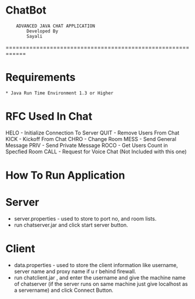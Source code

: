 # ChatBot
		ADVANCED JAVA CHAT APPLICATION 
			Developed By
			Sayali
============================================================



Requirements
==============
	* Java Run Time Environment 1.3 or Higher

RFC Used In Chat
====================
HELO - Initialize Connection To Server
QUIT - Remove Users From Chat
KICK - Kickoff From Chat
CHRO - Change Room
MESS - Send General Message 
PRIV - Send Private Message
ROCO - Get Users Count in Specfied Room
CALL - Request for Voice Chat (Not Included with this one)

How To Run Application
==========================
Server
======
  * server.properties - used to store to port no, and room lists.
  * run chatserver.jar and click start server button.

Client
======
 * data.properties - used to store the client information like username, server name and proxy name if u r behind firewall.
 * run chatclient.jar , and enter the username and give the machine name of chatserver (if the server runs on same machine just give localhost as a servername) and click Connect Button.


